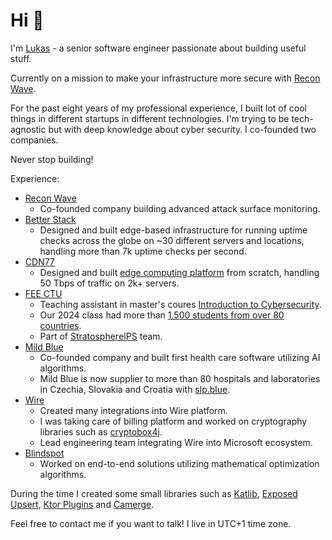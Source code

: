 # Hi 👋
I'm [Lukas](https://lukas.forst.dev) - a senior software engineer passionate about building useful stuff. 

Currently on a mission to make your infrastructure more secure with [Recon Wave](https://reconwave.com/).

For the past eight years of my professional experience, I built lot of cool things in different startups in different technologies. I'm trying to be tech-agnostic but with deep knowledge about cyber security. I co-founded two companies. 

Never stop building!

Experience:
- [Recon Wave](https://reconwave.com/)
     - Co-founded company building advanced attack surface monitoring.
- [Better Stack](https://betterstack.com/)
     - Designed and built edge-based infrastructure for running uptime checks across the globe on ~30 different servers and locations, handling more than 7k uptime checks per second.
- [CDN77](https://www.cdn77.com/)
     - Designed and built [edge computing platform](https://www.cdn77.com/blog/empowering-control-with-edge-computing) from scratch, handling 50 Tbps of traffic on 2k+ servers.
- [FEE CTU](https://fel.cvut.cz/)
     - Teaching assistant in master's coures [Introduction to Cybersecurity](https://cybersecurity.bsy.fel.cvut.cz).
     - Our 2024 class had more than [1.500 students from over 80 countries](https://www.aic.fel.cvut.cz/news/cybersecurity-mooc).
     - Part of [StratosphereIPS](https://www.stratosphereips.org/) team.
- [Mild Blue](https://mild.blue/)
     - Co-founded company and built first health care software utilizing AI algorithms.
     - Mild Blue is now supplier to more than 80 hospitals and laboratories in Czechia, Slovakia and Croatia with [slp.blue](https://slp.blue/).
- [Wire](https://wire.com/)
     - Created many integrations into Wire platform.
     - I was taking care of billing platform and worked on cryptography libraries such as [cryptobox4j](https://github.com/wireapp/cryptobox4j).
     - Lead engineering team integrating Wire into Microsoft ecosystem.
- [Blindspot](https://blindspot.ai/)
     - Worked on end-to-end solutions utilizing mathematical optimization algorithms.

During the time I created some small libraries such as
[Katlib](https://github.com/LukasForst/katlib), [Exposed Upsert](https://github.com/LukasForst/exposed-upsert), [Ktor Plugins](https://github.com/LukasForst/ktor-plugins) and [Camerge](https://github.com/LukasForst/camerge).


Feel free to contact me if you want to talk! I live in UTC+1 time zone.
